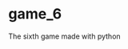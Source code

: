 # game_6

<!--
#groups
Games

#languages
Python

#frames and libs
Pygame

-->

The sixth game made with python
